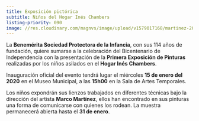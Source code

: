 ```yaml
---
title: Exposición pictórica
subtitle: Niños del Hogar Inés Chambers
listing-priority: 090
image: //res.cloudinary.com/magnvs/image/upload/v1579017168/martinez-2020_unq9g6.jpg
---
```

La **Benemérita Sociedad Protectora de la Infancia**, con sus 114 años de fundación, quiere sumarse a la celebración del Bicentenario de Independencia con la presentación de la **Primera Exposición de Pinturas** realizadas por los niños asilados en el **Hogar Inés Chambers**.

Inauguración oficial del evento tendrá lugar el miércoles **15 de enero del 2020** en el Museo Municipal, a las **15h00** en la Sala de Artes Temporales.

Los niños expondrán sus lienzos trabajados en diferentes técnicas bajo la dirección del artista **Marco Martínez**, ellos han encontrado en sus pinturas una forma de comunicarse con quienes los rodean. La muestra permanecerá abierta hasta el **31 de enero**.
